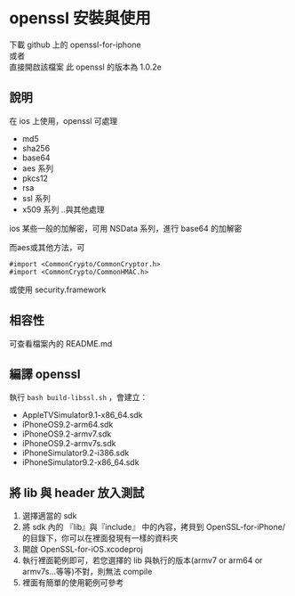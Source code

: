 # openssl 安裝與使用

下載 github 上的 openssl-for-iphone  
或者  
直接開啟該檔案
此 openssl 的版本為 1.0.2e

## 說明
在 ios 上使用，openssl 可處理

- md5 
- sha256 
- base64 
- aes 系列 
- pkcs12 
- rsa 
- ssl 系列 
- x509 系列 ..與其他處理

ios 某些一般的加解密，可用 NSData 系列，進行 base64 的加解密 

而aes或其他方法，可

```
#import <CommonCrypto/CommonCryptor.h> 
#import <CommonCrypto/CommonHMAC.h> 
```
或使用 security.framework

## 相容性
可查看檔案內的 README.md

## 編譯 openssl
執行 ```bash build-libssl.sh``` ，會建立：  

- AppleTVSimulator9.1-x86_64.sdk
- iPhoneOS9.2-arm64.sdk
- iPhoneOS9.2-armv7.sdk
- iPhoneOS9.2-armv7s.sdk
- iPhoneSimulator9.2-i386.sdk
- iPhoneSimulator9.2-x86_64.sdk

## 將 lib 與 header 放入測試

1. 選擇適當的 sdk
2. 將 sdk 內的 『lib』與『include』 中的內容，拷貝到 OpenSSL-for-iPhone/ 的目錄下，你可以在裡面發現有一樣的資料夾
3. 開啟 OpenSSL-for-iOS.xcodeproj
4. 執行裡面範例即可，若您選擇的 lib 與執行的版本(armv7 or arm64 or armv7s...等等)不對，則無法 compile
5. 裡面有簡單的使用範例可參考